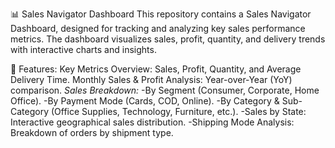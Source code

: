 📊 Sales Navigator Dashboard
This repository contains a Sales Navigator Dashboard, designed for tracking and analyzing key sales performance metrics. The dashboard visualizes sales, profit, quantity, and delivery trends with interactive charts and insights.

🚀 Features:
Key Metrics Overview: Sales, Profit, Quantity, and Average Delivery Time.
Monthly Sales & Profit Analysis: Year-over-Year (YoY) comparison.
*Sales Breakdown:*
-By Segment (Consumer, Corporate, Home Office).
-By Payment Mode (Cards, COD, Online).
-By Category & Sub-Category (Office Supplies, Technology, Furniture, etc.).
-Sales by State: Interactive geographical sales distribution.
-Shipping Mode Analysis: Breakdown of orders by shipment type.
